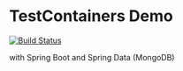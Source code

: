 # TestContainers Demo
[![Build Status](https://travis-ci.org/mr-cell/testcontainers-demo.svg?branch=master)](https://travis-ci.org/mr-cell/testcontainers-demo)

with Spring Boot and Spring Data (MongoDB)
